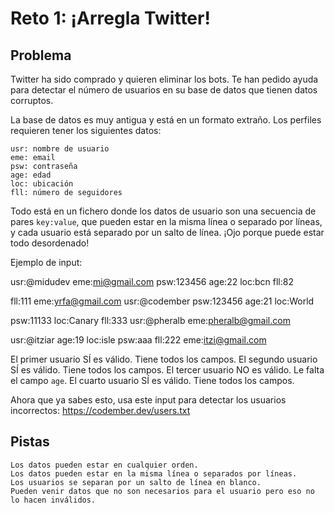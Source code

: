 # Reto 1: ¡Arregla Twitter!

## Problema

Twitter ha sido comprado y quieren eliminar los bots.
Te han pedido ayuda para detectar el número de usuarios en su base de datos que tienen datos corruptos.

La base de datos es muy antigua y está en un formato extraño. Los perfiles requieren tener los siguientes datos:

    usr: nombre de usuario
    eme: email
    psw: contraseña
    age: edad
    loc: ubicación
    fll: número de seguidores

Todo está en un fichero donde los datos de usuario son una secuencia de pares `key:value`, que pueden estar en la misma línea o separado por líneas, y cada usuario está separado por un salto de línea. ¡Ojo porque puede estar todo desordenado!

Ejemplo de input:

usr:@midudev eme:mi@gmail.com psw:123456 age:22 loc:bcn fll:82

fll:111 eme:yrfa@gmail.com usr:@codember psw:123456 age:21 loc:World

psw:11133 loc:Canary fll:333 usr:@pheralb eme:pheralb@gmail.com

usr:@itziar age:19 loc:isle psw:aaa fll:222 eme:itzi@gmail.com

El primer usuario SÍ es válido. Tiene todos los campos.
El segundo usuario SÍ es válido. Tiene todos los campos.
El tercer usuario NO es válido. Le falta el campo `age`.
El cuarto usuario SÍ es válido. Tiene todos los campos.

Ahora que ya sabes esto, usa este input para detectar los usuarios incorrectos: https://codember.dev/users.txt

## Pistas

    Los datos pueden estar en cualquier orden.
    Los datos pueden estar en la misma línea o separados por líneas.
    Los usuarios se separan por un salto de línea en blanco.
    Pueden venir datos que no son necesarios para el usuario pero eso no lo hacen inválidos.

